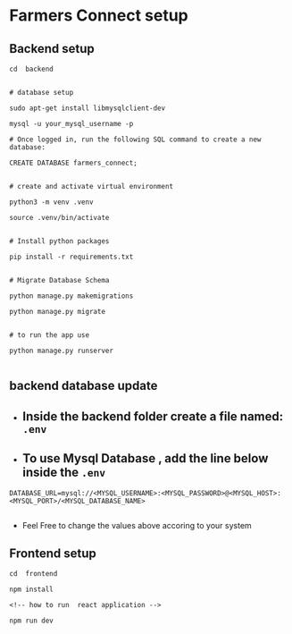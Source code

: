# Farmers Connect setup

## Backend setup

```
cd  backend


# database setup

sudo apt-get install libmysqlclient-dev

mysql -u your_mysql_username -p

# Once logged in, run the following SQL command to create a new database:

CREATE DATABASE farmers_connect;


# create and activate virtual environment

python3 -m venv .venv

source .venv/bin/activate


# Install python packages

pip install -r requirements.txt


# Migrate Database Schema

python manage.py makemigrations

python manage.py migrate


# to run the app use

python manage.py runserver


```

## backend database update

- ## Inside the backend folder create a file named: `.env`
- ## To use Mysql Database , add the line below inside the `.env`

```
DATABASE_URL=mysql://<MYSQL_USERNAME>:<MYSQL_PASSWORD>@<MYSQL_HOST>:<MYSQL_PORT>/<MYSQL_DATABASE_NAME>


```

- Feel Free to change the values above accoring to your system

## Frontend setup

```
cd  frontend

npm install

<!-- how to run  react application -->

npm run dev

```
